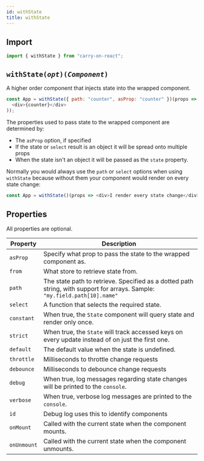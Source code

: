 ```yaml
---
id: withState
title: withState
---
```


## Import

```js
import { withState } from "carry-on-react";
```

## `withState(`_`opt`_`)(`_`Component`_`)`

A higher order component that injects state into the wrapped component.

```js
const App = withState({ path: "counter", asProp: "counter" })(props => (
  <div>{counter}</div>
));
```

The properties used to pass state to the wrapped component are determined by:

- The `asProp` option, if specified
- If the state or `select` result is an object it will be spread onto multiple props
- When the state isn't an object it will be passed as the `state` property.

Normally you would always use the `path` or `select` options when using `withState` because without them your component would render on every state change:

```js
const App = withState()(props => <div>I render every state change</div>);
```

## Properties

All properties are optional.

| Property    | Description                                                                                                                |
| ----------- | -------------------------------------------------------------------------------------------------------------------------- |
| `asProp`    | Specify what prop to pass the state to the wrapped component as.                                                           |
| `from`      | What store to retrieve state from.                                                                                         |
| `path`      | The state path to retrieve. Specified as a dotted path string, with support for arrays. Sample: `"my.field.path[10].name"` |
| `select`    | A function that selects the required state.                                                                                |
| `constant`  | When true, the `State` component will query state and render only once.                                                    |
| `strict`    | When true, the `State` will track accessed keys on every update instead of on just the first one.                          |
| `default`   | The default value when the state is undefined.                                                                             |
| `throttle`  | Milliseconds to throttle change requests                                                                                   |
| `debounce`  | Milliseconds to debounce change requests                                                                                   |
| `debug`     | When true, log messages regarding state changes will be printed to the `console`.                                          |
| `verbose`   | When true, verbose log messages are printed to the `console`.                                                              |
| `id`        | Debug log uses this to identify components                                                                                 |
| `onMount`   | Called with the current state when the component mounts.                                                                   |
| `onUnmount` | Called with the current state when the component unmounts.                                                                 |
